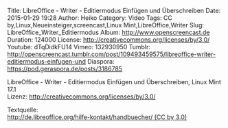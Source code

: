 Title: LibreOffice - Writer - Editiermodus Einfügen und Überschreiben
Date: 2015-01-29 19:28
Author: Heiko
Category: Video
Tags: CC by,Linux,Neueinsteiger,screencast,Linux Mint,LibreOffice,Writer
Slug: LibreOffice_Writer_Editiermodus
Album: http://www.openscreencast.de
Duration: 124000
License: http://creativecommons.org/licenses/by/3.0/
Youtube: dTqDidkFU14
Vimeo: 132930950
Tumblr: http://openscreencast.tumblr.com/post/109493459575/libreoffice-writer-editiermodus-einfugen-und
Diaspora: https://pod.geraspora.de/posts/3186785

LibreOffice - Writer - Editiermodus Einfügen und Überschreiben, Linux Mint
17.1  
Lizenz: <http://creativecommons.org/licenses/by/3.0/>  
  
Textquelle:  
[http://de.libreoffice.org/hilfe-kontakt/handbuecher/ (CC by
3.0)](http://de.libreoffice.org/hilfe-kontakt/handbuecher/)

